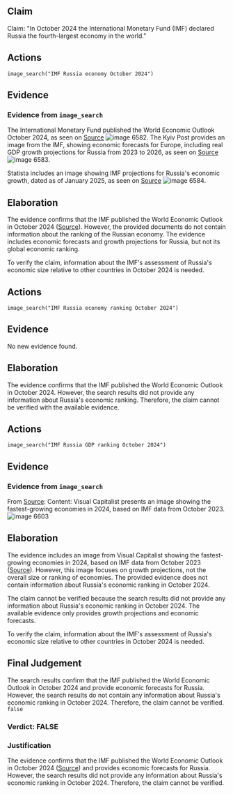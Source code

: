 ## Claim
Claim: "In October 2024 the International Monetary Fund (IMF) declared Russia the fourth-largest economy in the world."

## Actions
```
image_search("IMF Russia economy October 2024")
```

## Evidence
### Evidence from `image_search`
The International Monetary Fund published the World Economic Outlook October 2024, as seen on [Source](https://www.imf.org/en/Publications/WEO/Issues/2024/10/22/world-economic-outlook-october-2024) ![image 6582](media/2025-08-29_22-53-1756507985-801685.jpg). The Kyiv Post provides an image from the IMF, showing economic forecasts for Europe, including real GDP growth projections for Russia from 2023 to 2026, as seen on [Source](https://www.kyivpost.com/post/41072) ![image 6583](media/2025-08-29_22-53-1756507986-406052.jpg).

Statista includes an image showing IMF projections for Russia's economic growth, dated as of January 2025, as seen on [Source](https://www.statista.com/chart/34186/real-gdp-year-over-year-growth-estimates-projections-in-russia/) ![image 6584](media/2025-08-29_22-53-1756507986-580754.jpg).


## Elaboration
The evidence confirms that the IMF published the World Economic Outlook in October 2024 ([Source](https://www.imf.org/en/Publications/WEO/Issues/2024/10/22/world-economic-outlook-october-2024)). However, the provided documents do not contain information about the ranking of the Russian economy. The evidence includes economic forecasts and growth projections for Russia, but not its global economic ranking.

To verify the claim, information about the IMF's assessment of Russia's economic size relative to other countries in October 2024 is needed.


## Actions
```
image_search("IMF Russia economy ranking October 2024")
```

## Evidence
No new evidence found.

## Elaboration
The evidence confirms that the IMF published the World Economic Outlook in October 2024. However, the search results did not provide any information about Russia's economic ranking. Therefore, the claim cannot be verified with the available evidence.


## Actions
```
image_search("IMF Russia GDP ranking October 2024")
```

## Evidence
### Evidence from `image_search`
From [Source](https://www.visualcapitalist.com/ranked-the-fastest-growing-economies-in-2024/): 
Content: Visual Capitalist presents an image showing the fastest-growing economies in 2024, based on IMF data from October 2023. ![image 6603](media/2025-08-29_22-53-1756508025-106089.jpg)


## Elaboration
The evidence includes an image from Visual Capitalist showing the fastest-growing economies in 2024, based on IMF data from October 2023 ([Source](https://www.visualcapitalist.com/ranked-the-fastest-growing-economies-in-2024/)). However, this image focuses on growth projections, not the overall size or ranking of economies. The provided evidence does not contain information about Russia's economic ranking in October 2024.

The claim cannot be verified because the search results did not provide any information about Russia's economic ranking in October 2024. The available evidence only provides growth projections and economic forecasts.

To verify the claim, information about the IMF's assessment of Russia's economic size relative to other countries in October 2024 is needed.


## Final Judgement
The search results confirm that the IMF published the World Economic Outlook in October 2024 and provide economic forecasts for Russia. However, the search results do not contain any information about Russia's economic ranking in October 2024. Therefore, the claim cannot be verified. `false`

### Verdict: FALSE

### Justification
The evidence confirms that the IMF published the World Economic Outlook in October 2024 ([Source](https://www.imf.org/en/Publications/WEO/Issues/2024/10/22/world-economic-outlook-october-2024)) and provides economic forecasts for Russia. However, the search results did not provide any information about Russia's economic ranking in October 2024. Therefore, the claim cannot be verified.
